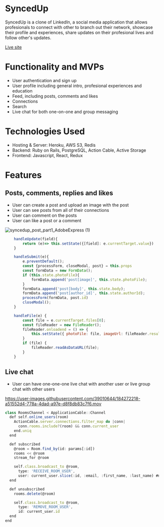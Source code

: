# SyncedUp

SyncedUp is a clone of LinkedIn, a social media application that allows profesionals to connect with other to branch out their network, showcase their profile and experiences, share updates on their profesional lives and follow other's updates. 

[Live site](https://syncedup1.herokuapp.com/#/)

# Functionality and MVPs

* User authentication and sign up
* User profile including general intro, profesional experiences and education
* Feed, including posts, comments and likes 
* Connections 
* Search
* Live chat for both one-on-one and group messaging

# Technologies Used

* Hosting & Server: Heroku, AWS S3, Redis
* Backend: Ruby on Rails, PostgreSQL, Action Cable, Active Storage
* Frontend: Javascript, React, Redux

 # Features
 ## Posts, comments, replies and likes
 * User can create a post and upload an image with the post
 * User can see posts from all of their connections
 * User can comment on the posts
 * User can like a post or a comment 
 
![syncedup_post_part1_AdobeExpress (1)](https://user-images.githubusercontent.com/39010644/184062647-c27e1f6f-5ab7-49f0-9ad8-f08f947b56c5.gif)

```js
    handleUpdate(field){
        return (e)=> this.setState({[field]: e.currentTarget.value})
    }

    handleSubmit(e){
        e.preventDefault();
        const {processForm, closeModal, post} = this.props
        const formData = new FormData();
        if (this.state.photoFile){
            formData.append('post[image]', this.state.photoFile);
        }
        formData.append('post[body]', this.state.body);
        formData.append('post[author_id]', this.state.authorId);
        processForm(formData, post.id)
        closeModal();
    }

    handleFile(e) {
        const file = e.currentTarget.files[0];
        const fileReader = new FileReader();
        fileReader.onloadend = () => {
            this.setState({ photoFile: file, imageUrl: fileReader.result })
        }
        if (file) {
            fileReader.readAsDataURL(file);
        }
    }
```

 ## Live chat
 * User can have one-one-one live chat with another user or live group chat with other users <br />

https://user-images.githubusercontent.com/39010644/184272218-a51552d4-778a-4dad-a97e-d8f8db83c7f6.mov

```js
class RoomsChannel < ApplicationCable::Channel
  def self.online_users(room)
    ActionCable.server.connections.filter_map do |conn| 
      conn.rooms.include?(room) && conn.current_user
    end.uniq
  end

  def subscribed
    @room = Room.find_by(id: params[:id])
    rooms << @room
    stream_for @room

    self.class.broadcast_to @room, 
      type: 'RECEIVE_ROOM_USER',
      user: current_user.slice(:id, :email, :first_name, :last_name) #need to update
  end

  def unsubscribed
    rooms.delete(@room)

    self.class.broadcast_to @room, 
      type: 'REMOVE_ROOM_USER',
      id: current_user.id
  end
end

```


 
